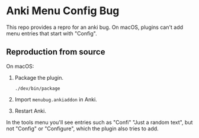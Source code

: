 # Anki Menu Config Bug

This repo provides a repro for an anki bug. On macOS, plugins can't add menu
entries that start with "Config".

## Reproduction from source

On macOS:

1. Package the plugin.

   ```shell
   ./dev/bin/package
   ```

1. Import `menubug.ankiaddon` in Anki.
1. Restart Anki.

In the tools menu you'll see entries such as "Confi" "Just a random text", but
not "Config" or "Configure", which the plugin also tries to add.

